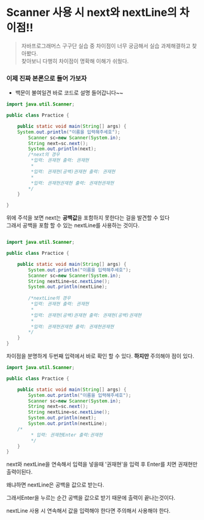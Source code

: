 # Scanner 사용 시 next와 nextLine의 차이점!!  
>  자바프로그래머스 구구단 실습 중 차이점이 너무 궁금해서 실습 과제해결하고 찾아봤다.  
찾아보니 다행히 차이점이 명확해 이해가 쉬웠다.  


### 이제 진짜 본론으로 들어 가보자

* 백문이 불여일견 바로 코드로 설명 들어갑니다~~

```java
import java.util.Scanner;

public class Practice {

	public static void main(String[] args) {
	System.out.println("이름을 입력해주세호");
		Scanner sc=new Scanner(System.in);
		String next=sc.next();
		System.out.println(next);
		/*next의 경우 
		 *입력: 권재현 출력: 권재현
		 *
		 *입력: 권재현(공백)권재현 출력: 권재현
		 *
		 *입력: 권재현권재현 출력: 권재현권재현
		*/
	}

}
```

위에 주석을 보면 next는 **공백값**을 포함하지 못한다는 걸을 발견할 수 있다  
그래서 공백을 포함 할 수 있는 nextLine를 사용하는 것이다.

```java

import java.util.Scanner;

public class Practice {

	public static void main(String[] args) {
		System.out.println("이름을 입력해주세호");
		Scanner sc=new Scanner(System.in);
		String nextLine=sc.nextLine();
		System.out.println(nextLine);
		
		/*nextLine의 경우 
		 *입력: 권재현 출력: 권재현
		 *
		 *입력: 권재현(공백)권재현 출력: 권재현(공백)권재현
		 *
		 *입력: 권재현권재현 출력: 권재현권재현
		*/
	}
}
```
차이점을 분명하게 두번째 입력에서 바로 확인 할 수 있다.
**하지만** 주의해야 점이 있다. 
```java
import java.util.Scanner;

public class Practice {

	public static void main(String[] args) {
		System.out.println("이름을 입력해주세호");
		Scanner sc=new Scanner(System.in);
		String next=sc.next();
		String nextLine=sc.nextLine();
		System.out.println(next);
		System.out.println(nextLine);
    /*
		 * 입력: 권재현Enter 출력:권재현
		 */
	}
}
```
next와 nextLine을 연속해서 입력을 넣을때  '권재현'을 입력 후 Enter를 치면 권재현만 출력이된다. 

왜냐하면 nextLine은 공백을 값으로 받는다.

그래서Enter을 누르는 순간 공백을 값으로 받기 때문에 출력이 끝나는것이다.  

 nextLine 사용 시 연속해서 값을 입력해야 한다면 주의해서 사용해야 한다.
